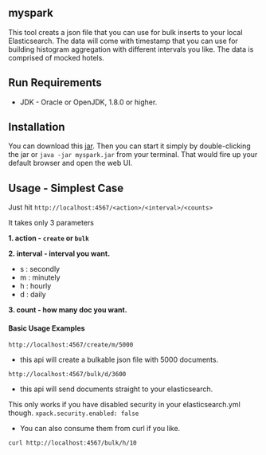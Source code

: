 ## myspark

This tool creats a json file that you can use for bulk inserts to your local Elasticsearch.
The data will come with timestamp that you can use for building histogram aggregation with different intervals you like.
The data is comprised of mocked hotels.


## Run Requirements
* JDK - Oracle or OpenJDK, 1.8.0 or higher.

## Installation


You can download this [jar](https://github.com/TomonoriSoejima/myspark/releases/download/v1.0.1/myspark.jar).
Then you can start it simply by double-clicking the jar or `java -jar myspark.jar` from your terminal.
That would fire up your default browser and open the web UI.

## Usage - Simplest Case

Just hit `http://localhost:4567/<action>/<interval>/<counts>`

It takes only 3 parameters

**1. action -  `create` or `bulk`**

**2. interval - interval you want.**


* s : secondly
* m : minutely
* h : hourly
* d : daily


**3. count - how many doc you want.**

#### Basic Usage Examples

`http://localhost:4567/create/m/5000`
* this api will create a bulkable json file with 5000 documents.



`http://localhost:4567/bulk/d/3600`

* this api will send documents straight to your elasticsearch.

This only works if you have disabled security in your elasticsearch.yml though.
`xpack.security.enabled: false`

* You can also consume them from curl if you like.

`curl http://localhost:4567/bulk/h/10`








